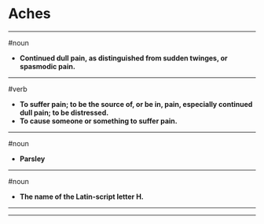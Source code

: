 # Aches
---
#noun
- **Continued dull pain, as distinguished from sudden twinges, or spasmodic pain.**
---
#verb
- **To suffer pain; to be the source of, or be in, pain, especially continued dull pain; to be distressed.**
- **To cause someone or something to suffer pain.**
---
#noun
- **Parsley**
---
#noun
- **The name of the Latin-script letter H.**
---
---
